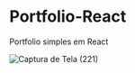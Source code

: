 # Portfolio-React
Portfolio simples em React

![Captura de Tela (221)](https://github.com/Pablogvz/Portfolio-React/assets/123903372/191af10f-ff18-429b-b3c9-48a97356b516)
